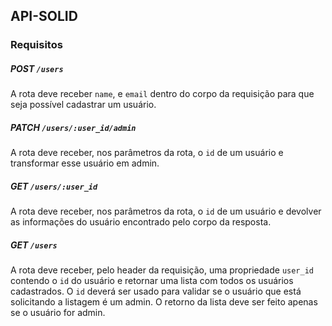 ## API-SOLID

### Requisitos

##### POST `/users`

A rota deve receber `name`, e `email` dentro do corpo da requisição para que seja possível cadastrar um usuário.

##### PATCH `/users/:user_id/admin`

A rota deve receber, nos parâmetros da rota, o `id` de um usuário e transformar esse usuário em admin.

##### GET `/users/:user_id`

A rota deve receber, nos parâmetros da rota, o `id` de um usuário e devolver as informações do usuário encontrado pelo corpo da resposta.

##### GET `/users`

A rota deve receber, pelo header da requisição, uma propriedade `user_id` contendo o `id` do usuário e retornar uma lista com todos os usuários cadastrados. O `id` deverá ser usado para validar se o usuário que está solicitando a listagem é um admin. O retorno da lista deve ser feito apenas se o usuário for admin.
